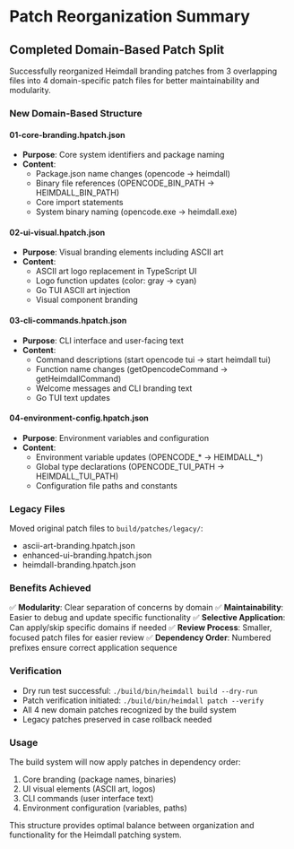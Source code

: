 # Patch Reorganization Summary

## Completed Domain-Based Patch Split

Successfully reorganized Heimdall branding patches from 3 overlapping files into 4 domain-specific patch files for better maintainability and modularity.

### New Domain-Based Structure

#### 01-core-branding.hpatch.json
- **Purpose**: Core system identifiers and package naming
- **Content**: 
  - Package.json name changes (opencode → heimdall)
  - Binary file references (OPENCODE_BIN_PATH → HEIMDALL_BIN_PATH)  
  - Core import statements
  - System binary naming (opencode.exe → heimdall.exe)

#### 02-ui-visual.hpatch.json
- **Purpose**: Visual branding elements including ASCII art
- **Content**:
  - ASCII art logo replacement in TypeScript UI
  - Logo function updates (color: gray → cyan)
  - Go TUI ASCII art injection
  - Visual component branding

#### 03-cli-commands.hpatch.json
- **Purpose**: CLI interface and user-facing text
- **Content**:
  - Command descriptions (start opencode tui → start heimdall tui)
  - Function name changes (getOpencodeCommand → getHeimdallCommand)
  - Welcome messages and CLI branding text
  - Go TUI text updates

#### 04-environment-config.hpatch.json  
- **Purpose**: Environment variables and configuration
- **Content**:
  - Environment variable updates (OPENCODE_* → HEIMDALL_*)
  - Global type declarations (OPENCODE_TUI_PATH → HEIMDALL_TUI_PATH)
  - Configuration file paths and constants

### Legacy Files
Moved original patch files to `build/patches/legacy/`:
- ascii-art-branding.hpatch.json
- enhanced-ui-branding.hpatch.json  
- heimdall-branding.hpatch.json

### Benefits Achieved
✅ **Modularity**: Clear separation of concerns by domain
✅ **Maintainability**: Easier to debug and update specific functionality
✅ **Selective Application**: Can apply/skip specific domains if needed
✅ **Review Process**: Smaller, focused patch files for easier review
✅ **Dependency Order**: Numbered prefixes ensure correct application sequence

### Verification
- Dry run test successful: `./build/bin/heimdall build --dry-run`
- Patch verification initiated: `./build/bin/heimdall patch --verify`
- All 4 new domain patches recognized by the build system
- Legacy patches preserved in case rollback needed

### Usage
The build system will now apply patches in dependency order:
1. Core branding (package names, binaries)
2. UI visual elements (ASCII art, logos)  
3. CLI commands (user interface text)
4. Environment configuration (variables, paths)

This structure provides optimal balance between organization and functionality for the Heimdall patching system.